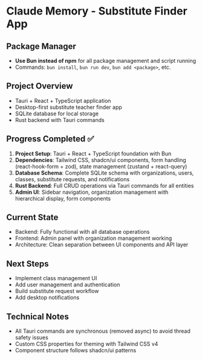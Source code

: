 # Claude Memory - Substitute Finder App

## Package Manager
- **Use Bun instead of npm** for all package management and script running
- Commands: `bun install`, `bun run dev`, `bun add <package>`, etc.

## Project Overview
- Tauri + React + TypeScript application
- Desktop-first substitute teacher finder app
- SQLite database for local storage
- Rust backend with Tauri commands

## Progress Completed ✅
1. **Project Setup**: Tauri + React + TypeScript foundation with Bun
2. **Dependencies**: Tailwind CSS, shadcn/ui components, form handling (react-hook-form + zod), state management (zustand + react-query)
3. **Database Schema**: Complete SQLite schema with organizations, users, classes, substitute requests, and notifications
4. **Rust Backend**: Full CRUD operations via Tauri commands for all entities
5. **Admin UI**: Sidebar navigation, organization management with hierarchical display, form components

## Current State
- Backend: Fully functional with all database operations
- Frontend: Admin panel with organization management working
- Architecture: Clean separation between UI components and API layer

## Next Steps
- Implement class management UI
- Add user management and authentication
- Build substitute request workflow
- Add desktop notifications

## Technical Notes
- All Tauri commands are synchronous (removed async) to avoid thread safety issues
- Custom CSS properties for theming with Tailwind CSS v4
- Component structure follows shadcn/ui patterns